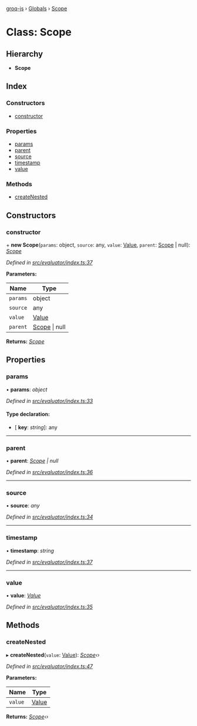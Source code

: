 [groq-js](../README.md) › [Globals](../globals.md) › [Scope](scope.md)

# Class: Scope

## Hierarchy

* **Scope**

## Index

### Constructors

* [constructor](scope.md#constructor)

### Properties

* [params](scope.md#params)
* [parent](scope.md#parent)
* [source](scope.md#source)
* [timestamp](scope.md#timestamp)
* [value](scope.md#value)

### Methods

* [createNested](scope.md#createnested)

## Constructors

###  constructor

\+ **new Scope**(`params`: object, `source`: any, `value`: [Value](../globals.md#value), `parent`: [Scope](scope.md) | null): *[Scope](scope.md)*

*Defined in [src/evaluator/index.ts:37](https://github.com/sanity-io/groq-js/blob/fc2de3c/src/evaluator/index.ts#L37)*

**Parameters:**

Name | Type |
------ | ------ |
`params` | object |
`source` | any |
`value` | [Value](../globals.md#value) |
`parent` | [Scope](scope.md) &#124; null |

**Returns:** *[Scope](scope.md)*

## Properties

###  params

• **params**: *object*

*Defined in [src/evaluator/index.ts:33](https://github.com/sanity-io/groq-js/blob/fc2de3c/src/evaluator/index.ts#L33)*

#### Type declaration:

* \[ **key**: *string*\]: any

___

###  parent

• **parent**: *[Scope](scope.md) | null*

*Defined in [src/evaluator/index.ts:36](https://github.com/sanity-io/groq-js/blob/fc2de3c/src/evaluator/index.ts#L36)*

___

###  source

• **source**: *any*

*Defined in [src/evaluator/index.ts:34](https://github.com/sanity-io/groq-js/blob/fc2de3c/src/evaluator/index.ts#L34)*

___

###  timestamp

• **timestamp**: *string*

*Defined in [src/evaluator/index.ts:37](https://github.com/sanity-io/groq-js/blob/fc2de3c/src/evaluator/index.ts#L37)*

___

###  value

• **value**: *[Value](../globals.md#value)*

*Defined in [src/evaluator/index.ts:35](https://github.com/sanity-io/groq-js/blob/fc2de3c/src/evaluator/index.ts#L35)*

## Methods

###  createNested

▸ **createNested**(`value`: [Value](../globals.md#value)): *[Scope](scope.md)‹›*

*Defined in [src/evaluator/index.ts:47](https://github.com/sanity-io/groq-js/blob/fc2de3c/src/evaluator/index.ts#L47)*

**Parameters:**

Name | Type |
------ | ------ |
`value` | [Value](../globals.md#value) |

**Returns:** *[Scope](scope.md)‹›*
